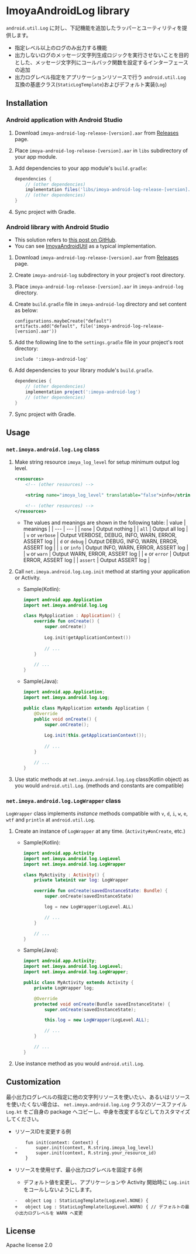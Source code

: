 # ImoyaAndroidLog library

`android.util.Log` に対し、下記機能を追加したラッパーとユーティリティを提供します。

* 指定レベル以上のログのみ出力する機能
* 出力しないログのメッセージ文字列生成ロジックを実行させないことを目的とした、メッセージ文字列にコールバック関数を設定するインターフェースの追加
* 出力ログレベル指定をアプリケーションリソースで行う `android.util.Log` 互換の基底クラス(`StaticLogTemplate`)およびデフォルト実装(`Log`)

## Installation

### Android application with Android Studio

1. Download `imoya-android-log-release-[version].aar` from [Releases](https://github.com/IceImo-P/ImoyaAndroidLog/releases) page.
2. Place `imoya-android-log-release-[version].aar` in `libs` subdirectory of your app module.
3. Add dependencies to your app module's `build.gradle`:

    ```groovy
    dependencies {
        // (other dependencies)
        implementation files('libs/imoya-android-log-release-[version].aar')
        // (other dependencies)
    }
    ```

4. Sync project with Gradle.

### Android library with Android Studio

* This solution refers to [this post on GitHub](https://github.com/brim-borium/spotify_sdk/issues/99#issuecomment-878910598).
* You can see [ImoyaAndroidUtil](https://github.com/IceImo-P/ImoyaAndroidUtil) as a typical implementation.

1. Download `imoya-android-log-release-[version].aar` from [Releases](https://github.com/IceImo-P/ImoyaAndroidLog/releases) page.
2. Create `imoya-android-log` subdirectory in your project's root directory.
3. Place `imoya-android-log-release-[version].aar` in `imoya-android-log` directory.
4. Create `build.gradle` file in `imoya-android-log` directory and set content as below:

    ```text
    configurations.maybeCreate("default")
    artifacts.add("default", file('imoya-android-log-release-[version].aar'))
    ```

5. Add the following line to the `settings.gradle` file in your project's root directory:

    ```text
    include ':imoya-android-log'
    ```

6. Add dependencies to your library module's `build.gradle`.

    ```groovy
    dependencies {
        // (other dependencies)
        implementation project(':imoya-android-log')
        // (other dependencies)
    }
    ```

7. Sync project with Gradle.

## Usage

### `net.imoya.android.log.Log` class

1. Make string resource `imoya_log_level` for setup minimum output log level.

    ```xml
    <resources>
        <!-- (other resources) -->

        <string name="imoya_log_level" translatable="false">info</string>

        <!-- (other resources) -->
    </resources>
    ```

    * The values and meanings are shown in the following table:
        | value | meanings |
        | --- | --- |
        | `none` | Output nothing |
        | `all` | Output all log |
        | `v` or `verbose` | Output VERBOSE, DEBUG, INFO, WARN, ERROR, ASSERT log |
        | `d` or `debug` | Output DEBUG, INFO, WARN, ERROR, ASSERT log |
        | `i` or `info` | Output INFO, WARN, ERROR, ASSERT log |
        | `w` or `warn` | Output WARN, ERROR, ASSERT log |
        | `e` or `error` | Output ERROR, ASSERT log |
        | `assert` | Output ASSERT log |
2. Call `net.imoya.android.log.Log.init` method at starting your application or Activity.
    * Sample(Kotlin):

        ```kotlin
        import android.app.Application
        import net.imoya.android.log.Log
        
        class MyApplication : Application() {
            override fun onCreate() {
                super.onCreate()
             
                Log.init(getApplicationContext())
             
                // ...
            }

            // ...
        }
        ```

    * Sample(Java):

        ```java
        import android.app.Application;
        import net.imoya.android.log.Log;
        
        public class MyApplication extends Application {
            @Override
            public void onCreate() {
                super.onCreate();
             
                Log.init(this.getApplicationContext());
             
                // ...
            }

            // ...
        }
        ```

3. Use static methods at `net.imoya.android.log.Log` class(Kotlin object) as you would `android.util.Log`. (methods and constants are compatible)

### `net.imoya.android.log.LogWrapper` class

`LogWrapper` class implements *instance* methods compatible with `v`, `d`, `i`, `w`, `e`, `wtf` and `println` at `android.util.Log`.

1. Create an instance of `LogWrapper` at any time. (`Activity#onCreate`, etc.)
    * Sample(Kotlin):

        ```kotlin
        import android.app.Activity
        import net.imoya.android.log.LogLevel
        import net.imoya.android.log.LogWrapper

        class MyActivity : Activity() {
            private lateinit var log: LogWrapper

            override fun onCreate(savedInstanceState: Bundle) {
                super.onCreate(savedInstanceState)

                log = new LogWrapper(LogLevel.ALL)

                // ...
            }

            // ...
        }
        ```

    * Sample(Java):

        ```java
        import android.app.Activity;
        import net.imoya.android.log.LogLevel;
        import net.imoya.android.log.LogWrapper;
        
        public class MyActivity extends Activity {
            private LogWrapper log;

            @Override
            protected void onCreate(Bundle savedInstanceState) {
                super.onCreate(savedInstanceState);

                this.log = new LogWrapper(LogLevel.ALL);

                // ...
            }

            // ...
        }
        ```

2. Use instance method as you would `android.util.Log`.

## Customization

最小出力ログレベルの指定に他の文字列リソースを使いたい、あるいはリソースを使いたくない場合は、 `net.imoya.android.log.Log` クラスのソースファイル `Log.kt` をご自身の package へコピーし、中身を改変するなどしてカスタマイズしてください。

* リソースIDを変更する例

    ```text
        fun init(context: Context) {
    -       super.init(context, R.string.imoya_log_level)
    +       super.init(context, R.string.your_resource_id)
        }
    ```

* リソースを使用せず、最小出力ログレベルを固定する例
    * デフォルト値を変更し、アプリケーションや Activity 開始時に `Log.init` をコールしないようにします。

    ```text
    -   object Log : StaticLogTemplate(LogLevel.NONE) {
    +   object Log : StaticLogTemplate(LogLevel.WARN) { // デフォルトの最小出力ログレベルを WARN へ変更
    ```

## License

Apache license 2.0
